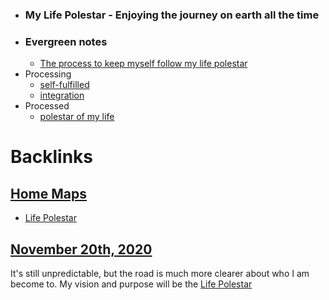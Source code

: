 - ### My Life Polestar - Enjoying the journey on earth all the time
- ### Evergreen notes 
    - [The process to keep myself follow my life polestar](<The process to keep myself follow my life polestar.md>)
- Processing
    - [self-fulfilled](<self-fulfilled.md>)
    - [integration](<integration.md>)
- Processed
    - [polestar of my life](<polestar of my life.md>)

# Backlinks
## [Home Maps](<Home Maps.md>)
- [Life Polestar](<Life Polestar.md>)

## [November 20th, 2020](<November 20th, 2020.md>)
It's still unpredictable, but the road is much more clearer about who I am become to. My vision and purpose will be the [Life Polestar](<Life Polestar.md>)

